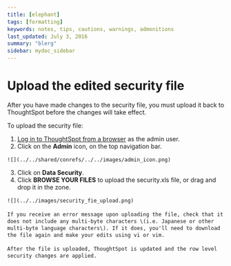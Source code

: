 ```yaml
---
title: [elephant]
tags: [formatting]
keywords: notes, tips, cautions, warnings, admonitions
last_updated: July 3, 2016
summary: "blerg"
sidebar: mydoc_sidebar
---
```

# Upload the edited security file

After you have made changes to the security file, you must upload it back to ThoughtSpot before the changes will take effect.

To upload the security file:

1.   [Log in to ThoughtSpot from a browser](../setup/accessing.html#) as the admin user. 
2.   Click on the **Admin** icon, on the top navigation bar. 

    ![](../../shared/conrefs/../../images/admin_icon.png)

3.   Click on **Data Security**. 
4.   Click **BROWSE YOUR FILES** to upload the security.xls file, or drag and drop it in the zone. 

    ![](../../images/security_fie_upload.png)

    If you receive an error message upon uploading the file, check that it does not include any multi-byte characters \(i.e. Japanese or other multi-byte language characters\). If it does, you'll need to download the file again and make your edits using vi or vim.

    After the file is uploaded, ThoughtSpot is updated and the row level security changes are applied.


